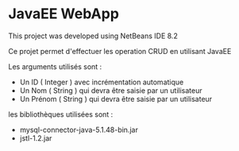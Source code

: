 # JavaEE WebApp
This project was developed using NetBeans IDE 8.2 

Ce projet permet d'effectuer les operation CRUD en utilisant JavaEE 
 
  Les arguments utilisés sont :
  
 * Un ID ( Integer ) avec incrémentation automatique
 * Un Nom ( String ) qui devra être saisie par un utilisateur
 * Un Prénom ( String ) qui devra être saisie par un utilisateur 
 
 les bibliothèques utilisées sont :
 
 * mysql-connector-java-5.1.48-bin.jar
 * jstl-1.2.jar
